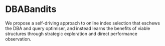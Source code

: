 # DBABandits
We propose a self-driving approach to online index selection that eschews the DBA and query optimiser, and instead learns the benefits of viable structures through strategic exploration and direct performance observation.
